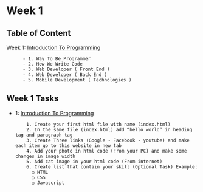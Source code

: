 # Week 1

## Table of Content

  Week 1: [Introduction To Programming](https://github.com/x39OME/Ustudy-Application-Development-Camp/tree/main/Week%201/Content)
  
      
          - 1. Way To Be Programmer
          - 2. How We Write Code
          - 3. Web Developer ( Front End )
          - 4. Web Developer ( Back End )
          - 5. Mobile Development ( Technologies )
      

## Week 1 Tasks
  - 1: [Introduction To Programming](https://github.com/x39OME/Ustudy-Application-Development-Camp/tree/main/Week%201/Task%201)

      ```
          1. Create your first html file with name (index.html)
          2. In the same file (index.html) add “hello world” in heading tag and paragraph tag
          3. Create Three links (Google - Facebook - youtube) and make each item go to this website in new tab
          4. Add your photo in html code (From your PC) and make some changes in image width
          5. Add cat image in your html code (From internet)
          6. Create list that contain your skill (Optional Task) Example:
            ○ HTML
            ○ CSS
            ○ Javascript
      ```

